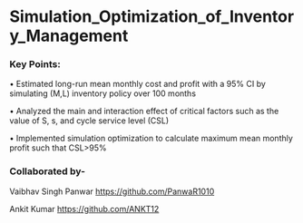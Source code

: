 # Simulation_Optimization_of_Inventory_Management

### Key Points:
•	Estimated long-run mean monthly cost and profit with a 95% CI by simulating (M,L) inventory policy over 100 months

•	Analyzed the main and interaction effect of critical factors such as the value of S, s, and cycle service level (CSL)

•	Implemented simulation optimization to calculate maximum mean monthly profit such that CSL>95%

### Collaborated by-
Vaibhav Singh Panwar https://github.com/PanwaR1010

Ankit Kumar https://github.com/ANKT12

